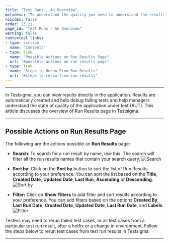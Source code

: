 ```yaml
---
title: "Test Runs - An Overview"
metadesc: "To understand the quality you need to understand the results of your test execution. Here is a overview of test run results in Testsigma."
noindex: false
order: 13.21
page_id: "Test Runs - An Overview"
warning: false
contextual_links:
- type: section
  name: "Contents"
- type: link
  name: "Possible Actions on Run Results Page"
  url: "#possible-actions-on-run-results-page"
- type: link
  name: "Steps to Rerun From Run Results"
  url: "#steps-to-rerun-from-run-results"
---
```


---

In Testsigma, you can view results directly in the application. Results are automatically created and help debug failing tests and help managers understand the state of quality of the application under test (AUT). This article discusses the overview of Run Results page in Testsigma.

---

## **Possible Actions on Run Results Page**
The following are the actions possible on **Run Results** page: 


  - **Search**:  To search for a run result by name, use this. The search will filter all the run results names that contain your search query.
  ![Search](https://s3.amazonaws.com/static-docs.testsigma.com/new_images/projects/runs/test_runs_1.png)

  - **Sort by:** Click on the **Sort by** button to sort the list of Run Results according to your preference. You can sort the list based on the **Title**, **Created Date**, **Updated Date**, **Last Run**, **Ascending** or **Descending**.
  ![Sort by](https://s3.amazonaws.com/static-docs.testsigma.com/new_images/projects/runs/test_runs_2.png)

  - **Filter:** Click on **Show Filters** to add filter and sort results according to your preference. You can add filters based on the options **Created By**, **Last Run Date**, **Created Date**, **Updated Date**, **Last Run Date**, and **Labels**.
  ![Filter](https://s3.amazonaws.com/static-docs.testsigma.com/new_images/projects/runs/test_runs_3.png)

Testers may need to rerun failed test cases, or all test cases from a particular test run result, after a hotfix or a change in environment. Follow the steps below to rerun test cases from test run results in Testsigma.

---